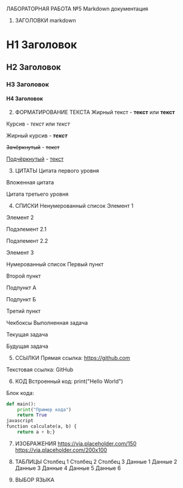 ЛАБОРАТОРНАЯ РАБОТА №5
Markdown документация
1. ЗАГОЛОВКИ
markdown
# H1 Заголовок
## H2 Заголовок  
### H3 Заголовок
#### H4 Заголовок
2. ФОРМАТИРОВАНИЕ ТЕКСТА
Жирный текст - **текст** или __текст__

Курсив - *текст* или _текст_

Жирный курсив - ***текст***

~~Зачёркнутый~~ - ~~текст~~

<u>Подчёркнутый</u> - <u>текст</u>

3. ЦИТАТЫ
Цитата первого уровня

Вложенная цитата

Цитата третьего уровня

4. СПИСКИ
Ненумерованный список
Элемент 1

Элемент 2

Подэлемент 2.1

Подэлемент 2.2

Элемент 3

Нумерованный список
Первый пункт

Второй пункт

Подпункт А

Подпункт Б

Третий пункт

Чекбоксы
Выполненная задача

Текущая задача

Будущая задача

5. ССЫЛКИ
Прямая ссылка: https://github.com

Текстовая ссылка: GitHub

6. КОД
Встроенный код: print("Hello World")

Блок кода:

```python
def main():
    print("Пример кода")
    return True
javascript
function calculate(a, b) {
    return a + b;}
```

7. ИЗОБРАЖЕНИЯ
https://via.placeholder.com/150
https://via.placeholder.com/200x100

8. ТАБЛИЦЫ
Столбец 1	Столбец 2	Столбец 3
Данные 1	Данные 2	Данные 3
Данные 4	Данные 5	Данные 6
9. ВЫБОР ЯЗЫКА

